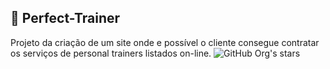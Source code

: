 ## 💪 Perfect-Trainer
Projeto da criação de um site onde e possível o cliente consegue contratar os serviços de personal trainers listados on-line.
![GitHub Org's stars](https://img.shields.io/github/stars/JohnnyRei?style=social)
